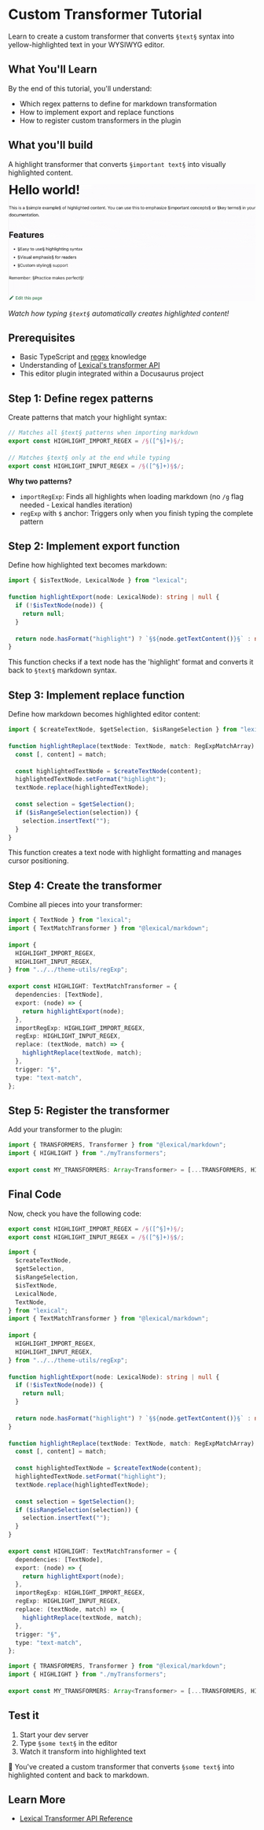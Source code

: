 # Custom Transformer Tutorial

Learn to create a custom transformer that converts `§text§` syntax into yellow-highlighted text in your WYSIWYG editor.

## What You'll Learn

By the end of this tutorial, you'll understand:

- Which regex patterns to define for markdown transformation
- How to implement export and replace functions
- How to register custom transformers in the plugin

## What you'll build

A highlight transformer that converts `§important text§` into visually highlighted content.

![Custom highlight transformer tutorial](../static/img/highlight-tutorial.gif)

_Watch how typing `§text§` automatically creates highlighted content!_

## Prerequisites

- Basic TypeScript and [regex](https://developer.mozilla.org/docs/Web/JavaScript/Guide/Regular_expressions) knowledge
- Understanding of [Lexical's transformer API](https://lexical.dev/docs/packages/lexical-markdown)
- This editor plugin integrated within a Docusaurus project

## Step 1: Define regex patterns

Create patterns that match your highlight syntax:

```ts title="src/theme/theme-utils/regExp.ts"
// Matches all §text§ patterns when importing markdown
export const HIGHLIGHT_IMPORT_REGEX = /§([^§]+)§/;

// Matches §text§ only at the end while typing
export const HIGHLIGHT_INPUT_REGEX = /§([^§]+)§$/;
```

**Why two patterns?**

- `importRegExp`: Finds all highlights when loading markdown (no `/g` flag needed - Lexical handles iteration)
- `regExp` with `$` anchor: Triggers only when you finish typing the complete pattern

## Step 2: Implement export function

Define how highlighted text becomes markdown:

```ts title="src/theme/plugins/MarkdownTransformers/myTransformers.ts"
import { $isTextNode, LexicalNode } from "lexical";

function highlightExport(node: LexicalNode): string | null {
  if (!$isTextNode(node)) {
    return null;
  }

  return node.hasFormat("highlight") ? `§${node.getTextContent()}§` : null;
}
```

This function checks if a text node has the 'highlight' format and converts it back to `§text§` markdown syntax.

## Step 3: Implement replace function

Define how markdown becomes highlighted editor content:

```ts title="src/theme/plugins/MarkdownTransformers/myTransformers.ts"
import { $createTextNode, $getSelection, $isRangeSelection } from "lexical";

function highlightReplace(textNode: TextNode, match: RegExpMatchArray) {
  const [, content] = match;

  const highlightedTextNode = $createTextNode(content);
  highlightedTextNode.setFormat("highlight");
  textNode.replace(highlightedTextNode);

  const selection = $getSelection();
  if ($isRangeSelection(selection)) {
    selection.insertText("");
  }
}
```

This function creates a text node with highlight formatting and manages cursor positioning.

## Step 4: Create the transformer

Combine all pieces into your transformer:

```ts title="src/theme/plugins/MarkdownTransformers/myTransformers.ts"
import { TextNode } from "lexical";
import { TextMatchTransformer } from "@lexical/markdown";

import {
  HIGHLIGHT_IMPORT_REGEX,
  HIGHLIGHT_INPUT_REGEX,
} from "../../theme-utils/regExp";

export const HIGHLIGHT: TextMatchTransformer = {
  dependencies: [TextNode],
  export: (node) => {
    return highlightExport(node);
  },
  importRegExp: HIGHLIGHT_IMPORT_REGEX,
  regExp: HIGHLIGHT_INPUT_REGEX,
  replace: (textNode, match) => {
    highlightReplace(textNode, match);
  },
  trigger: "§",
  type: "text-match",
};
```

## Step 5: Register the transformer

Add your transformer to the plugin:

```ts title="src/theme/plugins/MarkdownTransformers/index.ts"
import { TRANSFORMERS, Transformer } from "@lexical/markdown";
import { HIGHLIGHT } from "./myTransformers";

export const MY_TRANSFORMERS: Array<Transformer> = [...TRANSFORMERS, HIGHLIGHT];
```

## Final Code

Now, check you have the following code:

```ts title="src/theme/utils/regExp.ts"
export const HIGHLIGHT_IMPORT_REGEX = /§([^§]+)§/;
export const HIGHLIGHT_INPUT_REGEX = /§([^§]+)§$/;
```

```ts title="src/theme/plugins/MarkdownTransformers/myTransformers.ts"
import {
  $createTextNode,
  $getSelection,
  $isRangeSelection,
  $isTextNode,
  LexicalNode,
  TextNode,
} from "lexical";
import { TextMatchTransformer } from "@lexical/markdown";

import {
  HIGHLIGHT_IMPORT_REGEX,
  HIGHLIGHT_INPUT_REGEX,
} from "../../theme-utils/regExp";

function highlightExport(node: LexicalNode): string | null {
  if (!$isTextNode(node)) {
    return null;
  }

  return node.hasFormat("highlight") ? `§${node.getTextContent()}§` : null;
}

function highlightReplace(textNode: TextNode, match: RegExpMatchArray) {
  const [, content] = match;

  const highlightedTextNode = $createTextNode(content);
  highlightedTextNode.setFormat("highlight");
  textNode.replace(highlightedTextNode);

  const selection = $getSelection();
  if ($isRangeSelection(selection)) {
    selection.insertText("");
  }
}

export const HIGHLIGHT: TextMatchTransformer = {
  dependencies: [TextNode],
  export: (node) => {
    return highlightExport(node);
  },
  importRegExp: HIGHLIGHT_IMPORT_REGEX,
  regExp: HIGHLIGHT_INPUT_REGEX,
  replace: (textNode, match) => {
    highlightReplace(textNode, match);
  },
  trigger: "§",
  type: "text-match",
};
```

```ts title="src/theme/plugins/MarkdownTransformers/index.ts"
import { TRANSFORMERS, Transformer } from "@lexical/markdown";
import { HIGHLIGHT } from "./myTransformers";

export const MY_TRANSFORMERS: Array<Transformer> = [...TRANSFORMERS, HIGHLIGHT];
```

## Test it

1. Start your dev server
2. Type `§some text§` in the editor
3. Watch it transform into highlighted text

🎉 You've created a custom transformer that converts `§some text§` into highlighted content and back to markdown.

## Learn More

- [Lexical Transformer API Reference](https://lexical.dev/docs/packages/lexical-markdown)
